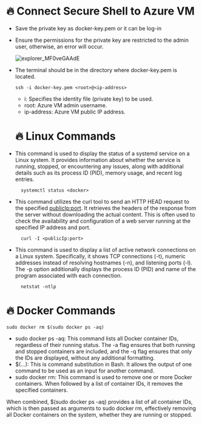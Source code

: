 # 🔥 Connect Secure Shell to Azure VM

- Save the private key as docker-key.pem or it can be log-in 
- Ensure the permissions for the private key are restricted to the admin user, otherwise, an error will occur.

  ![explorer_MF0veGAAdE](https://github.com/JaegyeomKim/Cloud_Kay/assets/77129961/7306312f-7a7a-4e0e-a483-8a20e626e86f)

- The terminal should be in the directory where docker-key.pem is located.

      ssh -i docker-key.pem <root>@<ip-address>

  - i: Specifies the identity file (private key) to be used.
  - root: Azure VM admin username.
  - ip-address: Azure VM public IP address.

  # 🔥 Linux Commands

- This command is used to display the status of a systemd service on a Linux system. It provides information about whether the service is running, stopped, or encountering any issues, along with additional details such as its process ID (PID), memory usage, and recent log entries.

        systemctl status <docker>

- This command utilizes the curl tool to send an HTTP HEAD request to the specified <publicIp:port>. It retrieves the headers of the response from the server without downloading the actual content. This is often used to check the availability and configuration of a web server running at the specified IP address and port.

        curl -I <publicIp:port>

- This command is used to display a list of active network connections on a Linux system. Specifically, it shows TCP connections (-t), numeric addresses instead of resolving hostnames (-n), and listening ports (-l). The -p option additionally displays the process ID (PID) and name of the program associated with each connection.

        netstat -ntlp

# 🔥 Docker Commands

    sudo docker rm $(sudo docker ps -aq)

- sudo docker ps -aq: This command lists all Docker container IDs, regardless of their running status. The -a flag ensures that both running and stopped containers are included, and the -q flag ensures that only the IDs are displayed, without any additional formatting.
- $(...): This is command substitution in Bash. It allows the output of one command to be used as an input for another command.
- sudo docker rm: This command is used to remove one or more Docker containers. When followed by a list of container IDs, it removes the specified containers.

When combined, $(sudo docker ps -aq) provides a list of all container IDs, which is then passed as arguments to sudo docker rm, effectively removing all Docker containers on the system, whether they are running or stopped.
































